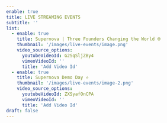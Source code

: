 ```yaml
---
enable: true
title: LIVE STREAMING EVENTS
subtitle: ''
list:
  - enable: true
    title: Supernova | Three Founders Changing the World 🌐
    thumbnail: '/images/live-events/image.png'
    video_source_options:
      youtubeVideoId: G2SqSljZBy4
      vimeoVideoId: ''
      title: 'Add Video Id'
  - enable: true
    title: Supernova Demo Day ⭐
    thumbnail: '/images/live-events/image-2.png'
    video_source_options:
      youtubeVideoId: ZXSyafOnCPA
      vimeoVideoId: ''
      title: 'Add Video Id'
draft: false
---
```

